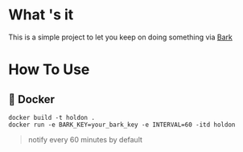 # What 's it

This is a simple project to let you keep on doing something via [Bark](https://github.com/Finb/Bark)

# How To Use

## 🐳 Docker

```shell
docker build -t holdon .
docker run -e BARK_KEY=your_bark_key -e INTERVAL=60 -itd holdon
```

> notify every 60 minutes by default